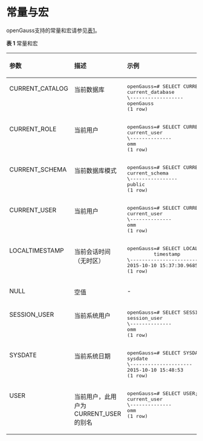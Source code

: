 # 常量与宏

openGauss支持的常量和宏请参见[表1](#zh-cn_topic_0283136888_zh-cn_topic_0237121963_zh-cn_topic_0059778360_zh-cn_topic_0058965862_table49126904)。

**表 1**  常量和宏

<a name="zh-cn_topic_0283136888_zh-cn_topic_0237121963_zh-cn_topic_0059778360_zh-cn_topic_0058965862_table49126904"></a>

<table><thead align="left"><tr id="zh-cn_topic_0283136888_zh-cn_topic_0237121963_zh-cn_topic_0059778360_zh-cn_topic_0058965862_row18854685"><th class="cellrowborder" valign="top" width="19.54%" id="mcps1.2.4.1.1"><p id="zh-cn_topic_0283136888_zh-cn_topic_0237121963_zh-cn_topic_0059778360_zh-cn_topic_0058965862_p50834482"><a name="zh-cn_topic_0283136888_zh-cn_topic_0237121963_zh-cn_topic_0059778360_zh-cn_topic_0058965862_p50834482"></a><a name="zh-cn_topic_0283136888_zh-cn_topic_0237121963_zh-cn_topic_0059778360_zh-cn_topic_0058965862_p50834482"></a>参数</p>
</th>
<th class="cellrowborder" valign="top" width="33.82%" id="mcps1.2.4.1.2"><p id="zh-cn_topic_0283136888_zh-cn_topic_0237121963_zh-cn_topic_0059778360_zh-cn_topic_0058965862_p23952355"><a name="zh-cn_topic_0283136888_zh-cn_topic_0237121963_zh-cn_topic_0059778360_zh-cn_topic_0058965862_p23952355"></a><a name="zh-cn_topic_0283136888_zh-cn_topic_0237121963_zh-cn_topic_0059778360_zh-cn_topic_0058965862_p23952355"></a>描述</p>
</th>
<th class="cellrowborder" valign="top" width="46.64%" id="mcps1.2.4.1.3"><p id="zh-cn_topic_0283136888_zh-cn_topic_0237121963_zh-cn_topic_0059778360_zh-cn_topic_0058965862_p11783976"><a name="zh-cn_topic_0283136888_zh-cn_topic_0237121963_zh-cn_topic_0059778360_zh-cn_topic_0058965862_p11783976"></a><a name="zh-cn_topic_0283136888_zh-cn_topic_0237121963_zh-cn_topic_0059778360_zh-cn_topic_0058965862_p11783976"></a>示例</p>
</th>
</tr>
</thead>
<tbody><tr id="zh-cn_topic_0283136888_zh-cn_topic_0237121963_zh-cn_topic_0059778360_r6c43e5293f1b49b1869997ebcd307438"><td class="cellrowborder" valign="top" width="19.54%" headers="mcps1.2.4.1.1 "><p id="zh-cn_topic_0283136888_zh-cn_topic_0237121963_zh-cn_topic_0059778360_a1a8f774700bc4fb3badf09d0d103706a"><a name="zh-cn_topic_0283136888_zh-cn_topic_0237121963_zh-cn_topic_0059778360_a1a8f774700bc4fb3badf09d0d103706a"></a><a name="zh-cn_topic_0283136888_zh-cn_topic_0237121963_zh-cn_topic_0059778360_a1a8f774700bc4fb3badf09d0d103706a"></a>CURRENT_CATALOG</p>
</td>
<td class="cellrowborder" valign="top" width="33.82%" headers="mcps1.2.4.1.2 "><p id="zh-cn_topic_0283136888_zh-cn_topic_0237121963_zh-cn_topic_0059778360_a39a01c2178d34d1d8be84dfe9579ef3f"><a name="zh-cn_topic_0283136888_zh-cn_topic_0237121963_zh-cn_topic_0059778360_a39a01c2178d34d1d8be84dfe9579ef3f"></a><a name="zh-cn_topic_0283136888_zh-cn_topic_0237121963_zh-cn_topic_0059778360_a39a01c2178d34d1d8be84dfe9579ef3f"></a>当前数据库</p>
</td>
<td class="cellrowborder" valign="top" width="46.64%" headers="mcps1.2.4.1.3 "><a name="zh-cn_topic_0283136888_zh-cn_topic_0237121963_zh-cn_topic_0059778360_s3de71ea5d96a4d62b0c4ad4d822eb193"></a><a name="zh-cn_topic_0283136888_zh-cn_topic_0237121963_zh-cn_topic_0059778360_s3de71ea5d96a4d62b0c4ad4d822eb193"></a><pre class="screen" codetype="Sql" id="zh-cn_topic_0283136888_zh-cn_topic_0237121963_zh-cn_topic_0059778360_s3de71ea5d96a4d62b0c4ad4d822eb193"><span id="zh-cn_topic_0283136888_zh-cn_topic_0237121963_text209472515618"><a name="zh-cn_topic_0283136888_zh-cn_topic_0237121963_text209472515618"></a><a name="zh-cn_topic_0283136888_zh-cn_topic_0237121963_text209472515618"></a>openGauss=# </span>SELECT CURRENT_CATALOG;
current_database
\------------------
openGauss
(1 row)</pre>
</td>
</tr>
<tr id="zh-cn_topic_0283136888_zh-cn_topic_0237121963_zh-cn_topic_0059778360_r69b04ba6bd68474684316486294c3bbb"><td class="cellrowborder" valign="top" width="19.54%" headers="mcps1.2.4.1.1 "><p id="zh-cn_topic_0283136888_zh-cn_topic_0237121963_zh-cn_topic_0059778360_a1739ad3c46eb4285b2a1f4f9ab375773"><a name="zh-cn_topic_0283136888_zh-cn_topic_0237121963_zh-cn_topic_0059778360_a1739ad3c46eb4285b2a1f4f9ab375773"></a><a name="zh-cn_topic_0283136888_zh-cn_topic_0237121963_zh-cn_topic_0059778360_a1739ad3c46eb4285b2a1f4f9ab375773"></a>CURRENT_ROLE</p>
</td>
<td class="cellrowborder" valign="top" width="33.82%" headers="mcps1.2.4.1.2 "><p id="zh-cn_topic_0283136888_zh-cn_topic_0237121963_zh-cn_topic_0059778360_a6e74d10cb9d84b5a8fcc9d29e56e117d"><a name="zh-cn_topic_0283136888_zh-cn_topic_0237121963_zh-cn_topic_0059778360_a6e74d10cb9d84b5a8fcc9d29e56e117d"></a><a name="zh-cn_topic_0283136888_zh-cn_topic_0237121963_zh-cn_topic_0059778360_a6e74d10cb9d84b5a8fcc9d29e56e117d"></a>当前用户</p>
</td>
<td class="cellrowborder" valign="top" width="46.64%" headers="mcps1.2.4.1.3 "><a name="zh-cn_topic_0283136888_zh-cn_topic_0237121963_zh-cn_topic_0059778360_s35337e4b94984d5c990c636b55c2992f"></a><a name="zh-cn_topic_0283136888_zh-cn_topic_0237121963_zh-cn_topic_0059778360_s35337e4b94984d5c990c636b55c2992f"></a><pre class="screen" codetype="Sql" id="zh-cn_topic_0283136888_zh-cn_topic_0237121963_zh-cn_topic_0059778360_s35337e4b94984d5c990c636b55c2992f"><span id="zh-cn_topic_0283136888_zh-cn_topic_0237121963_text149671469614"><a name="zh-cn_topic_0283136888_zh-cn_topic_0237121963_text149671469614"></a><a name="zh-cn_topic_0283136888_zh-cn_topic_0237121963_text149671469614"></a>openGauss=# </span>SELECT CURRENT_ROLE;
current_user
\--------------
<span id="zh-cn_topic_0283136888_zh-cn_topic_0237121963_text10496154310541"><a name="zh-cn_topic_0283136888_zh-cn_topic_0237121963_text10496154310541"></a><a name="zh-cn_topic_0283136888_zh-cn_topic_0237121963_text10496154310541"></a>omm</span>
(1 row)</pre>
</td>
</tr>
<tr id="zh-cn_topic_0283136888_zh-cn_topic_0237121963_zh-cn_topic_0059778360_r46cc2f1d7d454994a1f5f0dc1cb012af"><td class="cellrowborder" valign="top" width="19.54%" headers="mcps1.2.4.1.1 "><p id="zh-cn_topic_0283136888_zh-cn_topic_0237121963_zh-cn_topic_0059778360_abd6da69b99894e2f865330968e9ef1b0"><a name="zh-cn_topic_0283136888_zh-cn_topic_0237121963_zh-cn_topic_0059778360_abd6da69b99894e2f865330968e9ef1b0"></a><a name="zh-cn_topic_0283136888_zh-cn_topic_0237121963_zh-cn_topic_0059778360_abd6da69b99894e2f865330968e9ef1b0"></a>CURRENT_SCHEMA</p>
</td>
<td class="cellrowborder" valign="top" width="33.82%" headers="mcps1.2.4.1.2 "><p id="zh-cn_topic_0283136888_zh-cn_topic_0237121963_zh-cn_topic_0059778360_af172dcc572974966a2ce075693f72b3c"><a name="zh-cn_topic_0283136888_zh-cn_topic_0237121963_zh-cn_topic_0059778360_af172dcc572974966a2ce075693f72b3c"></a><a name="zh-cn_topic_0283136888_zh-cn_topic_0237121963_zh-cn_topic_0059778360_af172dcc572974966a2ce075693f72b3c"></a>当前数据库模式</p>
</td>
<td class="cellrowborder" valign="top" width="46.64%" headers="mcps1.2.4.1.3 "><a name="zh-cn_topic_0283136888_zh-cn_topic_0237121963_zh-cn_topic_0059778360_s9c214a5a6f054ff483b6f230f0b0af9b"></a><a name="zh-cn_topic_0283136888_zh-cn_topic_0237121963_zh-cn_topic_0059778360_s9c214a5a6f054ff483b6f230f0b0af9b"></a><pre class="screen" codetype="Sql" id="zh-cn_topic_0283136888_zh-cn_topic_0237121963_zh-cn_topic_0059778360_s9c214a5a6f054ff483b6f230f0b0af9b"><span id="zh-cn_topic_0283136888_zh-cn_topic_0237121963_text582311718613"><a name="zh-cn_topic_0283136888_zh-cn_topic_0237121963_text582311718613"></a><a name="zh-cn_topic_0283136888_zh-cn_topic_0237121963_text582311718613"></a>openGauss=# </span>SELECT CURRENT_SCHEMA;
current_schema
\----------------
public
(1 row)</pre>
</td>
</tr>
<tr id="zh-cn_topic_0283136888_zh-cn_topic_0237121963_zh-cn_topic_0059778360_r39526440855445d08af7d403492e9392"><td class="cellrowborder" valign="top" width="19.54%" headers="mcps1.2.4.1.1 "><p id="zh-cn_topic_0283136888_zh-cn_topic_0237121963_zh-cn_topic_0059778360_aa41b4b088041421489886e089ec80b3b"><a name="zh-cn_topic_0283136888_zh-cn_topic_0237121963_zh-cn_topic_0059778360_aa41b4b088041421489886e089ec80b3b"></a><a name="zh-cn_topic_0283136888_zh-cn_topic_0237121963_zh-cn_topic_0059778360_aa41b4b088041421489886e089ec80b3b"></a>CURRENT_USER</p>
</td>
<td class="cellrowborder" valign="top" width="33.82%" headers="mcps1.2.4.1.2 "><p id="zh-cn_topic_0283136888_zh-cn_topic_0237121963_zh-cn_topic_0059778360_aeebb98794a2d42958d991978efc81530"><a name="zh-cn_topic_0283136888_zh-cn_topic_0237121963_zh-cn_topic_0059778360_aeebb98794a2d42958d991978efc81530"></a><a name="zh-cn_topic_0283136888_zh-cn_topic_0237121963_zh-cn_topic_0059778360_aeebb98794a2d42958d991978efc81530"></a>当前用户</p>
</td>
<td class="cellrowborder" valign="top" width="46.64%" headers="mcps1.2.4.1.3 "><a name="zh-cn_topic_0283136888_zh-cn_topic_0237121963_zh-cn_topic_0059778360_s9e0b0b725af64eeba0c28ccac3f934d9"></a><a name="zh-cn_topic_0283136888_zh-cn_topic_0237121963_zh-cn_topic_0059778360_s9e0b0b725af64eeba0c28ccac3f934d9"></a><pre class="screen" codetype="Sql" id="zh-cn_topic_0283136888_zh-cn_topic_0237121963_zh-cn_topic_0059778360_s9e0b0b725af64eeba0c28ccac3f934d9"><span id="zh-cn_topic_0283136888_zh-cn_topic_0237121963_text15595381766"><a name="zh-cn_topic_0283136888_zh-cn_topic_0237121963_text15595381766"></a><a name="zh-cn_topic_0283136888_zh-cn_topic_0237121963_text15595381766"></a>openGauss=# </span>SELECT CURRENT_USER;
current_user
\--------------
<span id="zh-cn_topic_0283136888_zh-cn_topic_0237121963_text8713464542"><a name="zh-cn_topic_0283136888_zh-cn_topic_0237121963_text8713464542"></a><a name="zh-cn_topic_0283136888_zh-cn_topic_0237121963_text8713464542"></a>omm</span>
(1 row)</pre>
</td>
</tr>
<tr id="zh-cn_topic_0283136888_zh-cn_topic_0237121963_zh-cn_topic_0059778360_r949a7635f8864b2e9879a1689a93cf67"><td class="cellrowborder" valign="top" width="19.54%" headers="mcps1.2.4.1.1 "><p id="zh-cn_topic_0283136888_zh-cn_topic_0237121963_zh-cn_topic_0059778360_a2850e78b7f754121902023268b8227f0"><a name="zh-cn_topic_0283136888_zh-cn_topic_0237121963_zh-cn_topic_0059778360_a2850e78b7f754121902023268b8227f0"></a><a name="zh-cn_topic_0283136888_zh-cn_topic_0237121963_zh-cn_topic_0059778360_a2850e78b7f754121902023268b8227f0"></a>LOCALTIMESTAMP</p>
</td>
<td class="cellrowborder" valign="top" width="33.82%" headers="mcps1.2.4.1.2 "><p id="zh-cn_topic_0283136888_zh-cn_topic_0237121963_zh-cn_topic_0059778360_zh-cn_topic_0058965862_p526945163043"><a name="zh-cn_topic_0283136888_zh-cn_topic_0237121963_zh-cn_topic_0059778360_zh-cn_topic_0058965862_p526945163043"></a><a name="zh-cn_topic_0283136888_zh-cn_topic_0237121963_zh-cn_topic_0059778360_zh-cn_topic_0058965862_p526945163043"></a>当前会话时间（无时区）</p>
</td>
<td class="cellrowborder" valign="top" width="46.64%" headers="mcps1.2.4.1.3 "><a name="zh-cn_topic_0283136888_zh-cn_topic_0237121963_zh-cn_topic_0059778360_sf268b12d175242b5b23ac9298da0a345"></a><a name="zh-cn_topic_0283136888_zh-cn_topic_0237121963_zh-cn_topic_0059778360_sf268b12d175242b5b23ac9298da0a345"></a><pre class="screen" codetype="Sql" id="zh-cn_topic_0283136888_zh-cn_topic_0237121963_zh-cn_topic_0059778360_sf268b12d175242b5b23ac9298da0a345"><span id="zh-cn_topic_0283136888_zh-cn_topic_0237121963_text132142010165"><a name="zh-cn_topic_0283136888_zh-cn_topic_0237121963_text132142010165"></a><a name="zh-cn_topic_0283136888_zh-cn_topic_0237121963_text132142010165"></a>openGauss=# </span>SELECT LOCALTIMESTAMP;
         timestamp
\----------------------------
2015-10-10 15:37:30.968538
(1 row)</pre>
</td>
</tr>
<tr id="zh-cn_topic_0283136888_zh-cn_topic_0237121963_zh-cn_topic_0059778360_r8d95b0315aaa4d39a8b72116cd4b824c"><td class="cellrowborder" valign="top" width="19.54%" headers="mcps1.2.4.1.1 "><p id="zh-cn_topic_0283136888_zh-cn_topic_0237121963_zh-cn_topic_0059778360_abcf25d6110ea4ef39b1bcae8782efeb8"><a name="zh-cn_topic_0283136888_zh-cn_topic_0237121963_zh-cn_topic_0059778360_abcf25d6110ea4ef39b1bcae8782efeb8"></a><a name="zh-cn_topic_0283136888_zh-cn_topic_0237121963_zh-cn_topic_0059778360_abcf25d6110ea4ef39b1bcae8782efeb8"></a>NULL</p>
</td>
<td class="cellrowborder" valign="top" width="33.82%" headers="mcps1.2.4.1.2 "><p id="zh-cn_topic_0283136888_zh-cn_topic_0237121963_zh-cn_topic_0059778360_abb4ab0d5e2764f4ebd8284c53fe7ffff"><a name="zh-cn_topic_0283136888_zh-cn_topic_0237121963_zh-cn_topic_0059778360_abb4ab0d5e2764f4ebd8284c53fe7ffff"></a><a name="zh-cn_topic_0283136888_zh-cn_topic_0237121963_zh-cn_topic_0059778360_abb4ab0d5e2764f4ebd8284c53fe7ffff"></a>空值</p>
</td>
<td class="cellrowborder" valign="top" width="46.64%" headers="mcps1.2.4.1.3 "><p id="zh-cn_topic_0283136888_zh-cn_topic_0237121963_zh-cn_topic_0059778360_a045e26bdcff149a48993f681ca7d4b2d"><a name="zh-cn_topic_0283136888_zh-cn_topic_0237121963_zh-cn_topic_0059778360_a045e26bdcff149a48993f681ca7d4b2d"></a><a name="zh-cn_topic_0283136888_zh-cn_topic_0237121963_zh-cn_topic_0059778360_a045e26bdcff149a48993f681ca7d4b2d"></a>-</p>
</td>
</tr>
<tr id="zh-cn_topic_0283136888_zh-cn_topic_0237121963_zh-cn_topic_0059778360_r44e82ccc8fe444a0a84e2345d4a585cd"><td class="cellrowborder" valign="top" width="19.54%" headers="mcps1.2.4.1.1 "><p id="zh-cn_topic_0283136888_zh-cn_topic_0237121963_zh-cn_topic_0059778360_ae44b8ed3319e415ca25561fe94a79f1c"><a name="zh-cn_topic_0283136888_zh-cn_topic_0237121963_zh-cn_topic_0059778360_ae44b8ed3319e415ca25561fe94a79f1c"></a><a name="zh-cn_topic_0283136888_zh-cn_topic_0237121963_zh-cn_topic_0059778360_ae44b8ed3319e415ca25561fe94a79f1c"></a>SESSION_USER</p>
</td>
<td class="cellrowborder" valign="top" width="33.82%" headers="mcps1.2.4.1.2 "><p id="zh-cn_topic_0283136888_zh-cn_topic_0237121963_zh-cn_topic_0059778360_a7add2ddd31ba41ef91e9ae52360911ec"><a name="zh-cn_topic_0283136888_zh-cn_topic_0237121963_zh-cn_topic_0059778360_a7add2ddd31ba41ef91e9ae52360911ec"></a><a name="zh-cn_topic_0283136888_zh-cn_topic_0237121963_zh-cn_topic_0059778360_a7add2ddd31ba41ef91e9ae52360911ec"></a>当前系统用户</p>
</td>
<td class="cellrowborder" valign="top" width="46.64%" headers="mcps1.2.4.1.3 "><a name="zh-cn_topic_0283136888_zh-cn_topic_0237121963_zh-cn_topic_0059778360_s34bf5f16d65540148090d5dc686e0135"></a><a name="zh-cn_topic_0283136888_zh-cn_topic_0237121963_zh-cn_topic_0059778360_s34bf5f16d65540148090d5dc686e0135"></a><pre class="screen" codetype="Sql" id="zh-cn_topic_0283136888_zh-cn_topic_0237121963_zh-cn_topic_0059778360_s34bf5f16d65540148090d5dc686e0135"><span id="zh-cn_topic_0283136888_zh-cn_topic_0237121963_text199513123616"><a name="zh-cn_topic_0283136888_zh-cn_topic_0237121963_text199513123616"></a><a name="zh-cn_topic_0283136888_zh-cn_topic_0237121963_text199513123616"></a>openGauss=# </span>SELECT SESSION_USER;
session_user
\--------------
<span id="zh-cn_topic_0283136888_zh-cn_topic_0237121963_text1835181816175"><a name="zh-cn_topic_0283136888_zh-cn_topic_0237121963_text1835181816175"></a><a name="zh-cn_topic_0283136888_zh-cn_topic_0237121963_text1835181816175"></a>omm</span>
(1 row)</pre>
</td>
</tr>
<tr id="zh-cn_topic_0283136888_zh-cn_topic_0237121963_zh-cn_topic_0059778360_r0b59e79ada6248c2bdce711489ccd184"><td class="cellrowborder" valign="top" width="19.54%" headers="mcps1.2.4.1.1 "><p id="zh-cn_topic_0283136888_zh-cn_topic_0237121963_zh-cn_topic_0059778360_a7ab0389384ac4c329bec448e474044b1"><a name="zh-cn_topic_0283136888_zh-cn_topic_0237121963_zh-cn_topic_0059778360_a7ab0389384ac4c329bec448e474044b1"></a><a name="zh-cn_topic_0283136888_zh-cn_topic_0237121963_zh-cn_topic_0059778360_a7ab0389384ac4c329bec448e474044b1"></a>SYSDATE</p>
</td>
<td class="cellrowborder" valign="top" width="33.82%" headers="mcps1.2.4.1.2 "><p id="zh-cn_topic_0283136888_zh-cn_topic_0237121963_zh-cn_topic_0059778360_a1e34ed6be3ad4d58ae81029d36f594f5"><a name="zh-cn_topic_0283136888_zh-cn_topic_0237121963_zh-cn_topic_0059778360_a1e34ed6be3ad4d58ae81029d36f594f5"></a><a name="zh-cn_topic_0283136888_zh-cn_topic_0237121963_zh-cn_topic_0059778360_a1e34ed6be3ad4d58ae81029d36f594f5"></a>当前系统日期</p>
</td>
<td class="cellrowborder" valign="top" width="46.64%" headers="mcps1.2.4.1.3 "><a name="zh-cn_topic_0283136888_zh-cn_topic_0237121963_zh-cn_topic_0059778360_s18d721cf96cc4c369783137d3d4d9515"></a><a name="zh-cn_topic_0283136888_zh-cn_topic_0237121963_zh-cn_topic_0059778360_s18d721cf96cc4c369783137d3d4d9515"></a><pre class="screen" codetype="Sql" id="zh-cn_topic_0283136888_zh-cn_topic_0237121963_zh-cn_topic_0059778360_s18d721cf96cc4c369783137d3d4d9515"><span id="zh-cn_topic_0283136888_zh-cn_topic_0237121963_text14213416160"><a name="zh-cn_topic_0283136888_zh-cn_topic_0237121963_text14213416160"></a><a name="zh-cn_topic_0283136888_zh-cn_topic_0237121963_text14213416160"></a>openGauss=# </span>SELECT SYSDATE;
sysdate
\---------------------
2015-10-10 15:48:53
(1 row)</pre>
</td>
</tr>
<tr id="zh-cn_topic_0283136888_zh-cn_topic_0237121963_zh-cn_topic_0059778360_r63dd386b28ed4ab48c229bf8a88d3f5a"><td class="cellrowborder" valign="top" width="19.54%" headers="mcps1.2.4.1.1 "><p id="zh-cn_topic_0283136888_zh-cn_topic_0237121963_zh-cn_topic_0059778360_abc09501a233647c7a35c099340d9f096"><a name="zh-cn_topic_0283136888_zh-cn_topic_0237121963_zh-cn_topic_0059778360_abc09501a233647c7a35c099340d9f096"></a><a name="zh-cn_topic_0283136888_zh-cn_topic_0237121963_zh-cn_topic_0059778360_abc09501a233647c7a35c099340d9f096"></a>USER</p>
</td>
<td class="cellrowborder" valign="top" width="33.82%" headers="mcps1.2.4.1.2 "><p id="zh-cn_topic_0283136888_zh-cn_topic_0237121963_zh-cn_topic_0059778360_a39f2e54d45934f94ae08bf111815652c"><a name="zh-cn_topic_0283136888_zh-cn_topic_0237121963_zh-cn_topic_0059778360_a39f2e54d45934f94ae08bf111815652c"></a><a name="zh-cn_topic_0283136888_zh-cn_topic_0237121963_zh-cn_topic_0059778360_a39f2e54d45934f94ae08bf111815652c"></a>当前用户，此用户为CURRENT_USER的别名</p>
</td>
<td class="cellrowborder" valign="top" width="46.64%" headers="mcps1.2.4.1.3 "><a name="zh-cn_topic_0283136888_zh-cn_topic_0237121963_zh-cn_topic_0059778360_sef943034d166420a8fad492a854ffcfd"></a><a name="zh-cn_topic_0283136888_zh-cn_topic_0237121963_zh-cn_topic_0059778360_sef943034d166420a8fad492a854ffcfd"></a><pre class="screen" codetype="Sql" id="zh-cn_topic_0283136888_zh-cn_topic_0237121963_zh-cn_topic_0059778360_sef943034d166420a8fad492a854ffcfd"><span id="zh-cn_topic_0283136888_zh-cn_topic_0237121963_text78841715616"><a name="zh-cn_topic_0283136888_zh-cn_topic_0237121963_text78841715616"></a><a name="zh-cn_topic_0283136888_zh-cn_topic_0237121963_text78841715616"></a>openGauss=# </span>SELECT USER;
current_user
\--------------
<span id="zh-cn_topic_0283136888_zh-cn_topic_0237121963_text19934330132219"><a name="zh-cn_topic_0283136888_zh-cn_topic_0237121963_text19934330132219"></a><a name="zh-cn_topic_0283136888_zh-cn_topic_0237121963_text19934330132219"></a>omm</span>
(1 row)</pre>
</td>
</tr>
</tbody>
</table>
